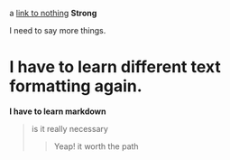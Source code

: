 a [link to nothing](3) 
**Strong**  

I need to say  more things. 
# I have to learn different text formatting again.
__I have to learn markdown__
 > is it really necessary
> > Yeap! it worth the path
